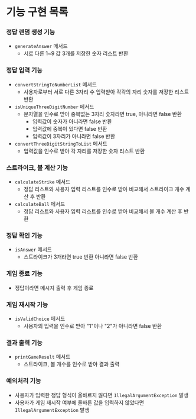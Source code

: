 # 기능 구현 목록
### 정답 랜덤 생성 기능
- `generateAnswer` 메서드
  - 서로 다른 1~9 값 3개를 저장한 숫자 리스트 반환
### 정답 입력 기능
- `convertStringToNumberList` 메서드
  - 사용자로부터 서로 다른 3자리 수 입력받아 각각의 자리 숫자를 저장한 리스트 반환
- `isUniqueThreeDigitNumber` 메서드
  - 문자열을 인수로 받아 중복없는 3자리 숫자라면 true, 아니라면 false 반환
    - 입력값이 숫자가 아니라면 false 반환
    - 입력값에 중복이 있다면 false 반환
    - 입력값이 3자리가 아니라면 false 반환
- `convertThreeDigitStringToList` 메서드
  - 입력값을 인수로 받아 각 자리를 저장한 숫자 리스트 반환
### 스트라이크, 볼 계산 기능
- `calculateStrike` 메서드
  - 정답 리스트와 사용자 입력 리스트를 인수로 받아 비교해서 스트라이크 개수 계산 후 반환
- `calculateBall` 메서드
  - 정답 리스트와 사용자 입력 리스트를 인수로 받아 비교해서 볼 개수 계산 후 반환
### 정답 확인 기능
- `isAnswer` 메서드
  - 스트라이크가 3개라면 true 반환 아니라면 false 반환
### 게임 종료 기능
- 정답이라면 메시지 출력 후 게임 종료
### 게임 재시작 기능
- `isValidChoice` 메서드
  - 사용자의 입력을 인수로 받아 "1"이나 "2"가 아니라면 false 반환
### 결과 출력 기능
- `printGameResult` 메서드
  - 스트라이크, 볼 개수를 인수로 받아 결과 출력
### 예외처리 기능
- 사용자가 입력한 정답 형식이 올바르지 않다면 `IllegalArgumentException` 발생
- 사용자가 게임 재시작 여부에 올바른 값을 입력하지 않았다면 `IllegalArgumentException` 발생 
